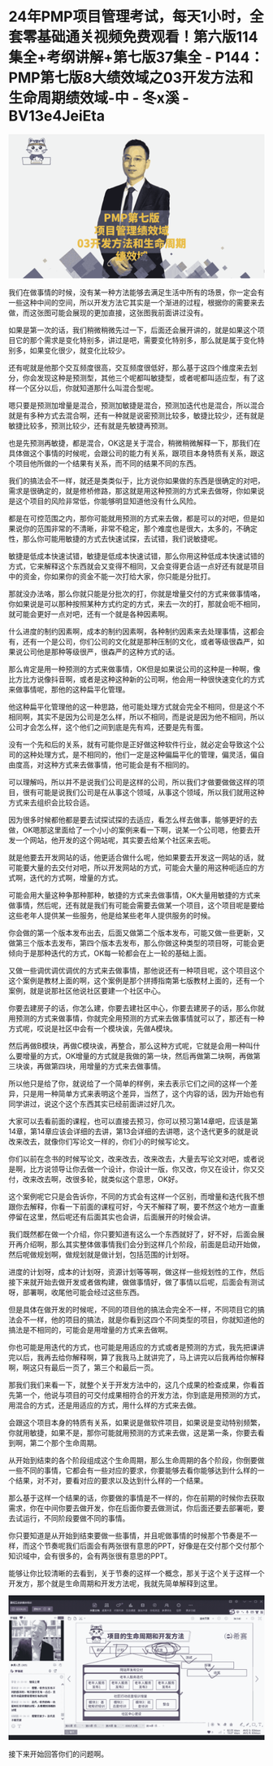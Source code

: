 # 24年PMP项目管理考试，每天1小时，全套零基础通关视频免费观看！第六版114集全+考纲讲解+第七版37集全 - P144：PMP第七版8大绩效域之03开发方法和生命周期绩效域-中 - 冬x溪 - BV13e4JeiEta

![](img/e3ea829abbc3317c29b7d98fe9518e5f_0.png)

我们在做事情的时候，没有某一种方法能够去满足生活中所有的场景，你一定会有一些这种中间的空间，所以开发方法它其实是一个渐进的过程，根据你的需要来去做，而这张图可能会展现的更加直接，这张图我前面讲过没有。

如果是第一次的话，我们稍微稍微先过一下，后面还会展开讲的，就是如果这个项目它的那个需求是变化特别多，讲过是吧，需要变化特别多，那么就是属于变化特别多，如果变化很少，就变化比较少。

还有呢就是他那个交互频度很高，交互频度很低好，那么基于这四个维度来去划分，你会发现这种是预测型，其他三个呢都叫敏捷型，或者呢都叫适应型，有了这样一个区分以后，你就知道那什么叫混合型呢。

嗯只要是预测加增量是混合，预测加敏捷是混合，预测加迭代也是混合，所以混合就是有多种方式去混合啊，还有一种就是说密预测比较多，敏捷比较少，还有就是敏捷比较多，预测比较少，还有就是先敏捷再预测。

也是先预测再敏捷，都是混合，OK这是关于混合，稍微稍微解释一下，那我们在具体做这个事情的时候呢，会跟公司的能力有关系，跟项目本身特质有关系，跟这个项目他所做的一个结果有关系，而不同的结果不同的东西。

我们的搞法会不一样，就还是类类似于，比方说你如果做的东西是很确定的对吧，需求是很确定的，就是修桥修路，那这就是用这种预测的方式来去做呀，你如果说是这个项目的风险非常低，你能够明显知道他没有什么风险。

都是在可控范围之内，那你可能就用预测的方式来去做，都是可以的对吧，但是如果说你的范围非常的不清晰，非常不稳定，那个难度也是很大，太多的，不确定性，那么你可能用敏捷的方式去快速试探，去试错，我们说敏捷呢。

敏捷是低成本快速试错，敏捷是低成本快速试错，那么你用这种低成本快速试错的方式，它来解释这个东西就会又变得不相同，又会变得更合适一点好还有就是项目中的资金，你如果你的资金不能一次打给大家，你只能是分批打。

那就没办法咯，那么你就只能是分批次的打，你就是增量交付的方式来做事情咯，你如果说是可以那种按照某种方式约定的方式，来去一次的打，那就会呃不相同，就可能会更好一点对吧，还有一个就是各种因素啊。

什么进度的制约因素啊，成本的制约因素啊，各种制约因素来去处理事情，这都会有，还有一个是公司，你们公司的文化就是那种压制的文化，或者等级很森严，如果说公司他是那种等级很严，很森严的这种方式的话。

那么肯定是用一种预测的方式来做事情，OK但是如果说公司的这种是一种啊，像比方比方说像抖音啊，或者是这种这种新的公司啊，他会用一种很快速变化的方式来做事情呢，那他的这种扁平化管理。

他这种扁平化管理他的这一种思路，他可能处理方式就会完全不相同，但是这个不相同啊，其实不是因为公司是怎么样，所以不相同，而是说是因为他不相同，所以公司才会怎么样，这个他们之间到底是先有鸡，还要是先有蛋。

没有一个先和后的关系，就有可能你是正好做这种软件行业，就必定会导致这个公司的这种处理方式，是不相同的，他们一定是这种偏扁平化的管理，偏灵活，偏自由度高，对这种方式来去做事情，他可能会是有不相同的。

可以理解吗，所以并不是说我们公司是这样的公司，所以我们才做要做做这样的项目，很有可能是说我们公司是在从事这个领域，从事这个领域，所以我们就用这种方式来去组织会比较合适。

因为很多时候都他都是要去试探试探的去适应，看怎么样去做事，能够更好的去做，OK嗯那这里面给了一个小小的案例来看一下啊，说某一个公司嗯，他要去开发一个网站，他开发的这个网站呢，其实要去给某个社区来去呃。

就是他要去开发网站的话，他更适合做什么呢，他如果要去开发这一网站的话，就可能要大量的去交付对吧，所以开发网站的方式，可能会大量的用这种呃适应的方式啊，迭代的方式啊，增量的方式。

可能会用大量这种争那种那种，敏捷的方式来去做事情，OK大量用敏捷的方式来做事情，然后呢，还有就是我们有可能会需要去做某一个项目，这个项目呢是要给这些老年人提供某一些服务，他是给某些老年人提供服务的时候。

你会做的第一个版本发布出去，后面又做第二个版本发布，可能又做一些更新，又做第三个版本去发布，第四个版本去发布，那么你做这种类型的项目呀，可能会更倾向于是那种迭代的方式，OK每一轮都会在上一轮的基础上面。

又做一些调优调优调优的方式来去做事情，那他说还有一种项目呢，这个项目这个这个案例是教材上面的啊，这个案例是那个拼搏指南第七版教材上面的，还有一个案例，就是说那社区他说社区要建一个社区中心。

你要去建房子的话，你怎么建，你要去建社区中心，你要去建房子的话，那么你就用预测的方式来做事情，你就完全用预测的方式来去做事情就可以了，那还有一种方式呢，哎说是社区中会有一个模块诶，先做A模块。

然后再做B模块，再做C模块诶，再整合，那么这种方式呢，它就是会用一种叫什么要增量的方式，OK增量的方式就是我做的第一块，然后再做第二块啊，再做第三块诶，再做第四块，用增量的方式来去做事情。

所以他只是给了你，就说给了一个简单的样例，来去表示它们之间的这样一个差异，只是用一种简单方式来表明这个差异，当然了，这个内容的话，因为开始也有同学讲过，说这个这个东西其实已经前面讲过好几次。

大家可以去看前面的课程，也可以直接去预习，你可以预习第14章吧，应该是第14章，第14章应该会详细的去讲，第13会详细的去讲嗯，这个迭代更多的就是说改来改去，就像你们写论文一样的，你们小的时候写论文。

你们以前在念书的时候写论文，改来改去，改来改去，大量去写论文对吧，或者说是啊，比方说领导让你去做一个设计，你设计一版，你又改，你又在设计，你又交付，改来改去啊，改很多轮，就类似这个意思，OK好。

这个案例呢它只是会告诉你，不同的方式会有这样一个区别，而增量和迭代我不想跟你去解释，你看一下前面的课程可好，今天不解释了啊，要不然这个地方一直重停留在这里，然后呢还有后面其实也会讲，后面展开的时候会讲。

我们既然都在做一个介绍，你只要知道有这么一个东西就好了，好不好，后面会展开再介绍啊，那么其实整体做事情我们会分到这样几个阶段，前面是启动开始做，然后呢做规划啊，做规划就是做计划，包括范围的计划呀。

进度的计划呀，成本的计划呀，资源计划等等啊，做这样一些规划性的工作，然后接下来就开始去做开发或者做构建，做做事情好，做了事情以后呢，后面会有测试呀，部署啊，收尾他可能会经过这些东西。

但是具体在做开发的时候呢，不同的项目他的搞法会完全不一样，不同项目它的搞法会不一样，他的项目的搞法，就是你看到这四个不同类型的项目，你就知道他的搞法是不相同的，可能会是用增量的方式来去做啊。

你也可能是用迭代的方式，也可能是用适应的方式或者是预测的方式，我先把课讲完以后，我再去给你解释啊，算了我我马上就讲完了，马上讲完以后我再给你解释啊，啊这只有最后一页了，第三个和最后一页。

那我们我们来看一下，就整个关于开发方法中的，这几个成果的检查成果，你看首先第一个，他说与项目的可交付成果相符合的开发方法，你到底是用预测的方式，用混合的方式，还是用适应的方式，用什么样的方式来去做。

会跟这个项目本身的特质有关系，如果说是做软件项目，如果说是变动特别频繁，你就用敏捷，如果不是，那你可能就用预测的方式来去做，这是第一条，你要去看到啊，第二个那个生命周期。

从开始到结束的各个阶段组成这个生命周期，那么生命周期的各个阶段，你倒要做一些不同的事情，它都会有一些对应的要求，你要能够去看你能够达到什么样的一个结果，对不对，要看对应的要求以及达到什么样的一个结果。

那么基于这样一个结果的话，你要做的事情是不一样的，你在前期的时候你去获取需求，你在中间你要去做开发，你在后面你要去做测试，你后面还要去部署呃，要去试运行，不同阶段要做不同的事情。

你只要知道是从开始到结束要做一些事情，并且呢做事情的时候那个节奏是不一样，而这个节奏呢我们后面会有两张很有意思的PPT，好像是在交付那个交付那个知识域中，会有很多的，会有两张很有意思的PPT。

能够让你比较清晰的去看到，关于节奏的这样一个概念，那关于这个关于这样一个开发方，那个就是生命周期和开发方法呢，我就先简单解释到这里。



![](img/e3ea829abbc3317c29b7d98fe9518e5f_2.png)

接下来开始回答你们的问题啊。
